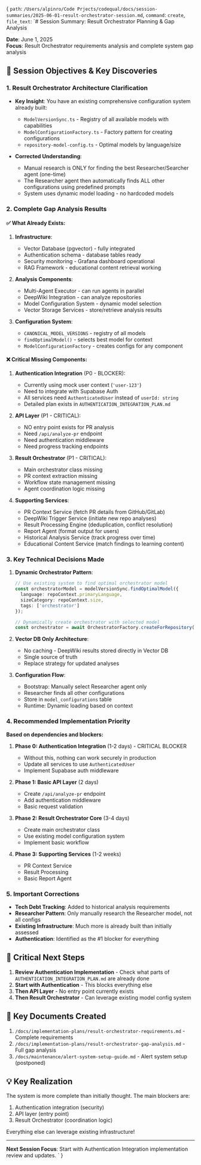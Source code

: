 {
  `path`: `/Users/alpinro/Code Prjects/codequal/docs/session-summaries/2025-06-01-result-orchestrator-session.md`,
  `command`: `create`,
  `file_text`: `# Session Summary: Result Orchestrator Planning & Gap Analysis

**Date**: June 1, 2025  
**Focus**: Result Orchestrator requirements analysis and complete system gap analysis

## 🎯 Session Objectives & Key Discoveries

### 1. **Result Orchestrator Architecture Clarification**
- **Key Insight**: You have an existing comprehensive configuration system already built:
  - `ModelVersionSync.ts` - Registry of all available models with capabilities
  - `ModelConfigurationFactory.ts` - Factory pattern for creating configurations
  - `repository-model-config.ts` - Optimal models by language/size
  
- **Corrected Understanding**: 
  - Manual research is ONLY for finding the best Researcher/Searcher agent (one-time)
  - The Researcher agent then automatically finds ALL other configurations using predefined prompts
  - System uses dynamic model loading - no hardcoded models

### 2. **Complete Gap Analysis Results**

#### ✅ **What Already Exists**:
1. **Infrastructure**:
   - Vector Database (pgvector) - fully integrated
   - Authentication schema - database tables ready
   - Security monitoring - Grafana dashboard operational
   - RAG Framework - educational content retrieval working

2. **Analysis Components**:
   - Multi-Agent Executor - can run agents in parallel
   - DeepWiki Integration - can analyze repositories
   - Model Configuration System - dynamic model selection
   - Vector Storage Services - store/retrieve analysis results

3. **Configuration System**:
   - `CANONICAL_MODEL_VERSIONS` - registry of all models
   - `findOptimalModel()` - selects best model for context
   - `ModelConfigurationFactory` - creates configs for any component

#### ❌ **Critical Missing Components**:

1. **Authentication Integration** (P0 - BLOCKER):
   - Currently using mock user context (`'user-123'`)
   - Need to integrate with Supabase Auth
   - All services need `AuthenticatedUser` instead of `userId: string`
   - Detailed plan exists in `AUTHENTICATION_INTEGRATION_PLAN.md`

2. **API Layer** (P1 - CRITICAL):
   - NO entry point exists for PR analysis
   - Need `/api/analyze-pr` endpoint
   - Need authentication middleware
   - Need progress tracking endpoints

3. **Result Orchestrator** (P1 - CRITICAL):
   - Main orchestrator class missing
   - PR context extraction missing
   - Workflow state management missing
   - Agent coordination logic missing

4. **Supporting Services**:
   - PR Context Service (fetch PR details from GitHub/GitLab)
   - DeepWiki Trigger Service (initiate new repo analyses)
   - Result Processing Engine (deduplication, conflict resolution)
   - Report Agent (format output for users)
   - Historical Analysis Service (track progress over time)
   - Educational Content Service (match findings to learning content)

### 3. **Key Technical Decisions Made**

1. **Dynamic Orchestrator Pattern**:
   ```typescript
   // Use existing system to find optimal orchestrator model
   const orchestratorModel = modelVersionSync.findOptimalModel({
     language: repoContext.primaryLanguage,
     sizeCategory: repoContext.size,
     tags: ['orchestrator']
   });
   
   // Dynamically create orchestrator with selected model
   const orchestrator = await OrchestratorFactory.createForRepository(repoContext);
   ```

2. **Vector DB Only Architecture**:
   - No caching - DeepWiki results stored directly in Vector DB
   - Single source of truth
   - Replace strategy for updated analyses

3. **Configuration Flow**:
   - Bootstrap: Manually select Researcher agent only
   - Researcher finds all other configurations
   - Store in `model_configurations` table
   - Runtime: Dynamic loading based on context

### 4. **Recommended Implementation Priority**

**Based on dependencies and blockers:**

1. **Phase 0: Authentication Integration** (1-2 days) - CRITICAL BLOCKER
   - Without this, nothing can work securely in production
   - Update all services to use `AuthenticatedUser`
   - Implement Supabase auth middleware

2. **Phase 1: Basic API Layer** (2 days)
   - Create `/api/analyze-pr` endpoint
   - Add authentication middleware
   - Basic request validation

3. **Phase 2: Result Orchestrator Core** (3-4 days)
   - Create main orchestrator class
   - Use existing model configuration system
   - Implement basic workflow

4. **Phase 3: Supporting Services** (1-2 weeks)
   - PR Context Service
   - Result Processing
   - Basic Report Agent

### 5. **Important Corrections**

- **Tech Debt Tracking**: Added to historical analysis requirements
- **Researcher Pattern**: Only manually research the Researcher model, not all configs
- **Existing Infrastructure**: Much more is already built than initially assessed
- **Authentication**: Identified as the #1 blocker for everything

## 🚨 Critical Next Steps

1. **Review Authentication Implementation** - Check what parts of `AUTHENTICATION_INTEGRATION_PLAN.md` are already done
2. **Start with Authentication** - This blocks everything else
3. **Then API Layer** - No entry point currently exists
4. **Then Result Orchestrator** - Can leverage existing model config system

## 📁 Key Documents Created

1. `/docs/implementation-plans/result-orchestrator-requirements.md` - Complete requirements
2. `/docs/implementation-plans/result-orchestrator-gap-analysis.md` - Full gap analysis
3. `/docs/maintenance/alert-system-setup-guide.md` - Alert system setup (postponed)

## 💡 Key Realization

The system is more complete than initially thought. The main blockers are:
1. Authentication integration (security)
2. API layer (entry point)
3. Result Orchestrator (coordination logic)

Everything else can leverage existing infrastructure!

---

**Next Session Focus**: Start with Authentication Integration implementation review and updates.
`
}